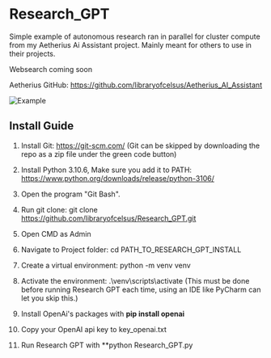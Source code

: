 # Research_GPT
Simple example of autonomous research ran in parallel for cluster compute from my Aetherius Ai Assistant project.  Mainly meant for others to use in their projects.

Websearch coming soon

Aetherius GitHub: https://github.com/libraryofcelsus/Aetherius_AI_Assistant

![Example](http://www.libraryofcelsus.com/wp-content/uploads/2023/05/Research_GPT-1.gif)

## Install Guide

1. Install Git: https://git-scm.com/ (Git can be skipped by downloading the repo as a zip file under the green code button)

2. Install Python 3.10.6, Make sure you add it to PATH: https://www.python.org/downloads/release/python-3106/

3. Open the program "Git Bash".

4. Run git clone: git clone https://github.com/libraryofcelsus/Research_GPT.git

5. Open CMD as Admin

6. Navigate to Project folder: cd PATH_TO_RESEARCH_GPT_INSTALL

7. Create a virtual environment: python -m venv venv

8. Activate the environment: .\venv\scripts\activate (This must be done before running Research GPT each time, using an IDE like PyCharm can let you skip this.)

9. Install OpenAi's packages with **pip install openai**

10. Copy your OpenAI api key to key_openai.txt

11. Run Research GPT with **python Research_GPT.py

